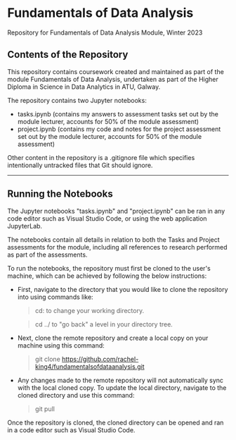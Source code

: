 # Fundamentals of Data Analysis


Repository for Fundamentals of Data Analysis Module, Winter 2023

## Contents of the Repository

This repository contains coursework created and maintained as part of the module Fundamentals of Data Analysis, undertaken as part of the Higher Diploma in Science in Data Analytics in ATU, Galway.

The repository contains two Jupyter notebooks:

- tasks.ipynb (contains my answers to assessment tasks set out by the module lecturer, accounts for 50% of the module assessment)
- project.ipynb (contains my code and notes for the project assessment set out by the module lecturer, accounts for 50% of the module assessment)

Other content in the repository is a .gitignore file which specifies intentionally untracked files that Git should ignore.

***

## Running the Notebooks

The Jupyter notebooks "tasks.ipynb" and "project.ipynb" can be ran in any code editor such as Visual Studio Code, or using the web application JupyterLab.

The notebooks contain all details in relation to both the Tasks and Project assessments for the module, including all references to research performed as part of the assessments.

To run the notebooks, the repository must first be cloned to the user's machine, which can be achieved by following the below instructions:

- First, navigate to the directory that you would like to clone the repository into using commands like:
    > cd: to change your working directory.

    > cd ../ to "go back" a level in your directory tree.

- Next, clone the remote repository and create a local copy on your machine using this command:
    > git clone https://github.com/rachel-king4/fundamentalsofdataanalysis.git

- Any changes made to the remote repository will not automatically sync with the local cloned copy. To update the local directory, navigate to the cloned directory and use this command:
    > git pull

Once the repository is cloned, the cloned directory can be opened and ran in a code editor such as Visual Studio Code.


